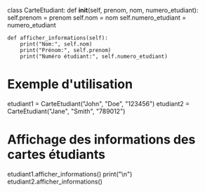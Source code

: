 class CarteEtudiant:
    def __init__(self, prenom, nom, numero_etudiant):
        self.prenom = prenom
        self.nom = nom
        self.numero_etudiant = numero_etudiant

    def afficher_informations(self):
        print("Nom:", self.nom)
        print("Prénom:", self.prenom)
        print("Numéro étudiant:", self.numero_etudiant)

# Exemple d'utilisation
etudiant1 = CarteEtudiant("John", "Doe", "123456")
etudiant2 = CarteEtudiant("Jane", "Smith", "789012")

# Affichage des informations des cartes étudiants
etudiant1.afficher_informations()
print("\n")
etudiant2.afficher_informations()

